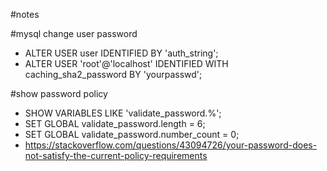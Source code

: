 #notes

#mysql change user password
- ALTER USER user IDENTIFIED BY 'auth_string';
- ALTER USER 'root'@'localhost' IDENTIFIED WITH caching_sha2_password BY 'yourpasswd';

#show password policy
- SHOW VARIABLES LIKE 'validate_password.%';
- SET GLOBAL validate_password.length = 6;
- SET GLOBAL validate_password.number_count = 0;
- https://stackoverflow.com/questions/43094726/your-password-does-not-satisfy-the-current-policy-requirements

